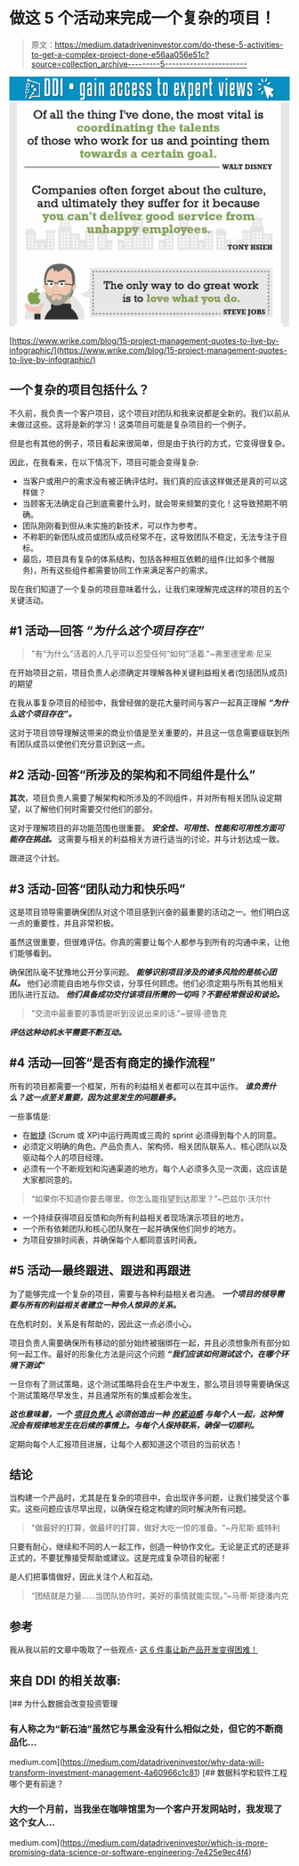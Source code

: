# 做这 5 个活动来完成一个复杂的项目！

> 原文：<https://medium.datadriveninvestor.com/do-these-5-activities-to-get-a-complex-project-done-e56aa056e51c?source=collection_archive---------5----------------------->

![](img/a85725b0a28795fbfd90637c1a7000f5.png)![](img/4dcace065697f58b84b0bdc5c5fda6bd.png)

[https://www.wrike.com/blog/15-project-management-quotes-to-live-by-infographic/](https://www.wrike.com/blog/15-project-management-quotes-to-live-by-infographic/)

## 一个复杂的项目包括什么？

不久前，我负责一个客户项目，这个项目对团队和我来说都是全新的。我们以前从未做过这些。这将是新的学习！这类项目可能是复杂项目的一个例子。

但是也有其他的例子，项目看起来很简单，但是由于执行的方式，它变得很复杂。

因此，在我看来，在以下情况下，项目可能会变得复杂:

*   当客户或用户的需求没有被正确评估时。我们真的应该这样做还是真的可以这样做？
*   当顾客无法确定自己到底需要什么时，就会带来频繁的变化！这导致预期不明确。
*   团队刚刚看到但从未实施的新技术，可以作为参考。
*   不称职的新团队成员或团队成员经常不在，这导致团队不稳定，无法专注于目标。
*   最后，项目具有复杂的体系结构，包括各种相互依赖的组件(比如多个微服务)，所有这些组件都需要协同工作来满足客户的需求。

现在我们知道了一个复杂的项目意味着什么，让我们来理解完成这样的项目的五个关键活动。

## #1 活动—回答 ***“为什么这个项目存在”***

> "有“为什么”活着的人几乎可以忍受任何“如何”活着."~弗里德里希·尼采

在开始项目之前，项目负责人必须确定并理解各种关键利益相关者(包括团队成员)的期望

在我从事复杂项目的经验中，我曾经做的是花大量时间与客户一起真正理解 ***“为什么这个项目存在”。***

这对于项目领导理解这带来的商业价值是至关重要的，并且这一信息需要级联到所有团队成员以使他们充分意识到这一点。

## #2 活动-回答“所涉及的架构和不同组件是什么”

**其次**，项目负责人需要了解架构和所涉及的不同组件，并对所有相关团队设定期望，以了解他们何时需要交付他们的部分。

这对于理解项目的非功能范围也很重要。 ***安全性、可用性、性能和可用性方面可能存在挑战。*** 这需要与相关的利益相关方进行适当的讨论，并与计划达成一致。

跟进这个计划。

## #3 活动-回答“团队动力和快乐吗”

这是项目领导需要确保团队对这个项目感到兴奋的最重要的活动之一。他们明白这一点的重要性，并且非常积极。

虽然这很重要，但很难评估。你真的需要让每个人都参与到所有的沟通中来，让他们能够看到。

确保团队毫不犹豫地公开分享问题。 ***能够识别项目涉及的诸多风险的是核心团队。*** 他们必须能自由地与你交谈，分享任何顾虑。他们必须定期与所有其他相关团队进行互动。 ***他们具备成功交付该项目所需的一切吗？不要经常假设和谈论。***

> "交流中最重要的事情是听到没说出来的话."~彼得·德鲁克

***评估这种动机水平需要不断互动。***

## #4 活动—回答“是否有商定的操作流程”

所有的项目都需要一个框架，所有的利益相关者都可以在其中运作。 ***谁负责什么？这一点至关重要，因为这里发生的问题最多。***

一些事情是:

*   在[敏捷](https://medium.com/@sourabhpandey05/can-organizations-adopt-agile-methods-in-all-types-of-projects-yes-heres-why-a6bda96e4fab) (Scrum 或 XP)中运行两周或三周的 sprint 必须得到每个人的同意。
*   必须定义明确的角色。产品负责人、架构师、相关团队联系人、核心团队以及驱动每个人的项目经理。
*   必须有一个不断规划和沟通渠道的地方。每个人必须多久见一次面，这应该是大家都同意的。

> “如果你不知道你要去哪里。你怎么能指望到达那里？”~巴兹尔·沃尔什

*   一个持续获得项目反馈和向所有利益相关者现场演示项目的地方。
*   一个所有依赖团队和核心团队聚在一起并确保他们同步的地方。
*   为项目安排时间表，并确保每个人都同意该时间表。

## #5 活动—最终跟进、跟进和再跟进

为了能够完成一个复杂的项目，需要与各种利益相关者沟通。 ***一个项目的领导需要与所有的利益相关者建立一种令人惊异的关系。***

在危机时刻，关系是有帮助的，因此这一点必须小心。

项目负责人需要确保所有移动的部分始终被捆绑在一起，并且必须想象所有部分如何一起工作。最好的形象化方法是问这个问题 ***“我们应该如何测试这个，在哪个环境下测试”***

一旦你有了测试策略，这个测试策略将会在生产中发生，那么项目领导需要确保这个测试策略尽早发生，并且通常所有的集成都会发生。

***这也意味着，一个*** [***项目负责人***](https://medium.com/@sourabhpandey05/this-one-thing-will-make-project-manager-successful-5315ff8de4e3) ***必须创造出一种*** [***的紧迫感***](https://medium.com/@sourabhpandey05/do-these-5-things-to-build-sense-of-urgency-in-you-and-your-organization-d56be812db7b) ***与每个人一起，这种情况会有规律地发生在后续的事情上。与每个人保持联系，确保一切顺利。***

定期向每个人汇报项目进展，让每个人都知道这个项目的当前状态！

## **结论**

当构建一个产品时，尤其是在复杂的项目中，会出现许多问题，让我们接受这个事实。这些问题应该尽早出现，以确保在稳定构建的同时解决所有问题。

> "做最好的打算，做最坏的打算，做好大吃一惊的准备。"~丹尼斯·威特利

只要有耐心，继续和不同的人一起工作，创造一种协作文化。无论是正式的还是非正式的，不要犹豫接受帮助或建议。这是完成复杂项目的秘密！

是人们把事情做好，因此关注个人和互动。

> “团结就是力量……当团队协作时，美好的事情就能实现。”~马蒂·斯捷潘内克

## 参考

我从我以前的文章中吸取了一些观点- [这 6 件事让新产品开发变得困难！](https://medium.com/datadriveninvestor/these-6-things-make-the-new-product-development-difficult-1823c2ecaba0)

## 来自 DDI 的相关故事:

[](https://medium.com/datadriveninvestor/why-data-will-transform-investment-management-4a60966c1c81) [## 为什么数据会改变投资管理

### 有人称之为“新石油”虽然它与黑金没有什么相似之处，但它的不断商品化…

medium.com](https://medium.com/datadriveninvestor/why-data-will-transform-investment-management-4a60966c1c81) [](https://medium.com/datadriveninvestor/which-is-more-promising-data-science-or-software-engineering-7e425e9ec4f4) [## 数据科学和软件工程哪个更有前途？

### 大约一个月前，当我坐在咖啡馆里为一个客户开发网站时，我发现了这个女人…

medium.com](https://medium.com/datadriveninvestor/which-is-more-promising-data-science-or-software-engineering-7e425e9ec4f4)